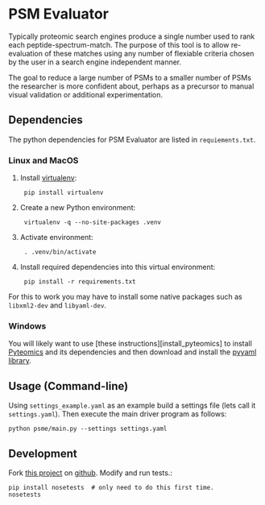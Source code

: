 # PSM Evaluator

Typically proteomic search engines produce a single number used to
rank each peptide-spectrum-match. The purpose of this tool is to allow
re-evaluation of these matches using any number of flexiable criteria
chosen by the user in a search engine independent manner.

The goal to reduce a large number of PSMs to a smaller number of PSMs
the researcher is more confident about, perhaps as a precursor to
manual visual validation or additional experimentation.

## Dependencies

The python dependencies for PSM Evaluator are listed in
`requiements.txt`. 

### Linux and MacOS

1. Install [virtualenv]:

        pip install virtualenv

2. Create a new Python environment:

        virtualenv -q --no-site-packages .venv

3. Activate environment:

        . .venv/bin/activate

4. Install required dependencies into this virtual environment:

        pip install -r requirements.txt

For this to work you may have to install some native packages such as
`libxml2-dev` and `libyaml-dev`.

### Windows

You will likely want to use [these instructions][install_pyteomics] to
install [Pyteomics][pyteomics] and its dependencies and then download
and install the [pyyaml library][pyyaml_install].

## Usage (Command-line)

Using `settings_example.yaml` as an example build a settings file
(lets call it `settings.yaml`). Then execute the main driver program
as follows:

    python psme/main.py --settings settings.yaml

## Development

Fork [this project][fork] on [github][github]. Modify and run tests.:

    pip install nosetests  # only need to do this first time.
    nosetests


[virtualenv]: http://www.virtualenv.org/en/latest/#installation
[pyteomics_install]: http://pythonhosted.org/pyteomics/installation.html
[pyyaml_install]: http://pyyaml.org/wiki/PyYAML
[pyteomics]: http://pythonhosted.org/pyteomics/intro.html
[fork]: https://github.com/jmchilton/psm-eval/fork
[github]: https://github.com
